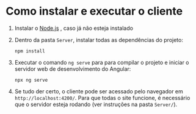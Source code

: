 # Como instalar e executar o cliente

1. Instalar o [Node.js](https://nodejs.org/) , caso já não esteja instalado

2. Dentro da pasta `Server`, instalar todas as dependências do projeto:

    ```
    npm install
    ```
3. Executar o comando `ng serve` para para compilar o projeto e iniciar o servidor web de desenvolvimento do Angular:

    ```
    npx ng serve
    ```

4. Se tudo der certo, o cliente pode ser acessado pelo navegador em `http://localhost:4200/`. Para que todas o site funcione, é necessário que o servidor esteja rodando (ver instruções na pasta `Server/`).